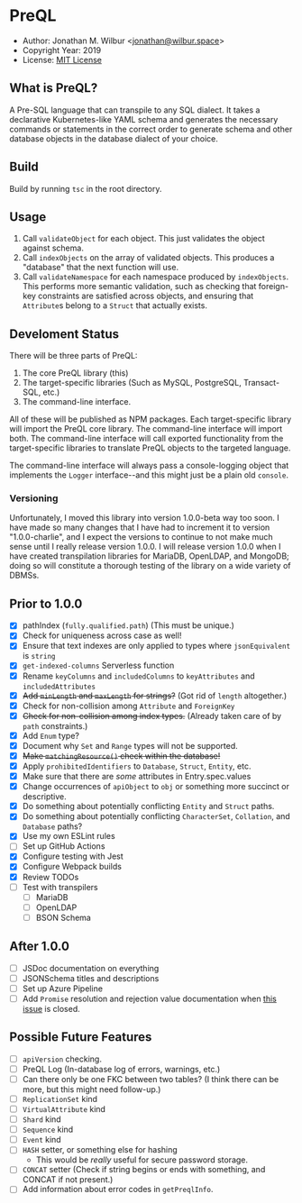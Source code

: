 # PreQL

* Author: Jonathan M. Wilbur <[jonathan@wilbur.space](mailto:jonathan@wilbur.space)>
* Copyright Year: 2019
* License: [MIT License](https://mit-license.org/)

## What is PreQL?

A Pre-SQL language that can transpile to any SQL dialect. It takes a declarative
Kubernetes-like YAML schema and generates the necessary commands or statements
in the correct order to generate schema and other database objects in the
database dialect of your choice.

## Build

Build by running `tsc` in the root directory.

## Usage

1.  Call `validateObject` for each object. This just validates the object against schema.
2.  Call `indexObjects` on the array of validated objects. This produces a
    "database" that the next function will use.
3.  Call `validateNamespace` for each namespace produced by `indexObjects`.
    This performs more semantic validation, such as checking that foreign-key
    constraints are satisfied across objects, and ensuring that `Attribute`s
    belong to a `Struct` that actually exists.

## Develoment Status

There will be three parts of PreQL:

1. The core PreQL library (this)
2. The target-specific libraries (Such as MySQL, PostgreSQL, Transact-SQL, etc.)
3. The command-line interface.

All of these will be published as NPM packages. Each target-specific library will
import the PreQL core library. The command-line interface will import both. The
command-line interface will call exported functionality from the target-specific
libraries to translate PreQL objects to the targeted language.

The command-line interface will always pass a console-logging object that
implements the `Logger` interface--and this might just be a plain old `console`.

### Versioning

Unfortunately, I moved this library into version 1.0.0-beta way too soon. I
have made so many changes that I have had to increment it to version
"1.0.0-charlie", and I expect the versions to continue to not make much sense
until I really release version 1.0.0. I will release version 1.0.0 when I have
created transpilation libraries for MariaDB, OpenLDAP, and MongoDB; doing so
will constitute a thorough testing of the library on a wide variety of DBMSs.

## Prior to 1.0.0

- [x] pathIndex (`fully.qualified.path`) (This must be unique.)
- [x] Check for uniqueness across case as well!
- [x] Ensure that text indexes are only applied to types where `jsonEquivalent` is `string`
- [x] `get-indexed-columns` Serverless function
- [x] Rename `keyColumns` and `includedColumns` to `keyAttributes` and `includedAttributes`
- [x] ~~Add `minLength` and `maxLength` for strings?~~ (Got rid of `length` altogether.)
- [x] Check for non-collision among `Attribute` and `ForeignKey`
- [x] ~~Check for non-collision among index types.~~ (Already taken care of by `path` constraints.)
- [x] Add `Enum` type?
- [x] Document why `Set` and `Range` types will not be supported.
- [x] ~~Make `matchingResource()` check within the database!~~
- [x] Apply `prohibitedIdentifiers` to `Database`, `Struct`, `Entity`, etc.
- [x] Make sure that there are _some_ attributes in Entry.spec.values
- [x] Change occurrences of `apiObject` to `obj` or something more succinct or descriptive.
- [x] Do something about potentially conflicting `Entity` and `Struct` paths.
- [x] Do something about potentially conflicting `CharacterSet`, `Collation`, and `Database` paths?
- [x] Use my own ESLint rules
- [ ] Set up GitHub Actions
- [x] Configure testing with Jest
- [x] Configure Webpack builds
- [x] Review TODOs
- [ ] Test with transpilers
  - [ ] MariaDB
  - [ ] OpenLDAP
  - [ ] BSON Schema

## After 1.0.0

- [ ] JSDoc documentation on everything
- [ ] JSONSchema titles and descriptions
- [ ] Set up Azure Pipeline
- [ ] Add `Promise` resolution and rejection value documentation when [this issue](https://github.com/jsdoc/jsdoc/issues/1467) is closed.

## Possible Future Features

- [ ] `apiVersion` checking.
- [ ] PreQL Log (In-database log of errors, warnings, etc.)
- [ ] Can there only be one FKC between two tables? (I think there can be more, but this might need follow-up.)
- [ ] `ReplicationSet` kind
- [ ] `VirtualAttribute` kind
- [ ] `Shard` kind
- [ ] `Sequence` kind
- [ ] `Event` kind
- [ ] `HASH` setter, or something else for hashing
  - This would be _really_ useful for secure password storage.
- [ ] `CONCAT` setter (Check if string begins or ends with something, and CONCAT if not present.)
- [ ] Add information about error codes in `getPreqlInfo`.
